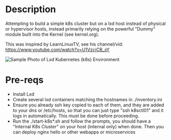 # Description

Attempting to build a simple k8s cluster but on a lxd host instead of physical or hypervisor hosts, instead primarily relying on the powerful "Dummy" module built into the Kernel (see kernel.org).

This was inspired by LearnLinuxTV, see his channel/vid: https://www.youtube.com/watch?v=U1VzcjCB_sY

![Sample Photo of Lxd Kubernetes (k8s) Environment](https://github.com/user-attachments/assets/6f0bd7d1-2c9f-41bc-af20-782588adbed1 "A sample photo of the lxd environment running kuberenetes (k8s)")

# Pre-reqs

* Install Lxd
* Create several lxd containers matching the hostnames in ./inventory.ini
* Ensure you already ssh key copied to each of them, and they are added to your dns or /etc/hosts, so that you can just type "ssh k8sctl01" and it logs in automatically. This must be done before proceeding.
* Run the ./start-k8s*.sh and follow the prompts, you should have a "Internal K8s Cluster" on your host (internal only) when done. Then you can deploy nginx hello or other webapps or microservices

